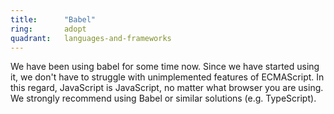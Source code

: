 ```yaml
---
title:      "Babel"
ring:       adopt
quadrant:   languages-and-frameworks
---
```


We have been using babel for some time now. Since we have started using it, we don't have to struggle with unimplemented features of ECMAScript. 
In this regard, JavaScript is JavaScript, no matter what browser you are using. We strongly recommend using Babel or similar solutions (e.g. TypeScript).
